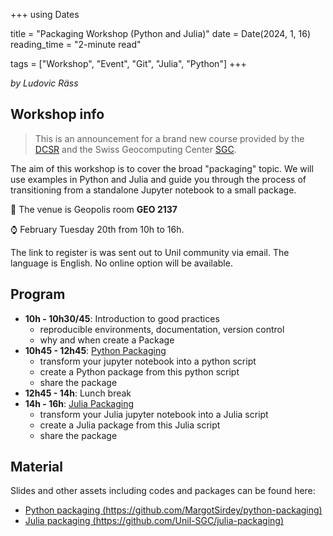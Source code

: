 +++
using Dates

title = "Packaging Workshop (Python and Julia)"
date = Date(2024, 1, 16)
reading_time = "2-minute read"

tags = ["Workshop", "Event", "Git", "Julia", "Python"]
+++

_by Ludovic Räss_


## Workshop info

> This is an announcement for a brand new course provided by the [DCSR](https://www.unil.ch/ci/dcsr-en) and the Swiss Geocomputing Center [SGC](https://unil-sgc.github.io).

The aim of this workshop is to cover the broad "packaging" topic. We will use examples in Python and Julia and guide you through the process of transitioning from a standalone Jupyter notebook to a small package.

:mag_right: The venue is Geopolis room **GEO 2137**

:watch: February Tuesday 20th from 10h to 16h.

The link to register is was sent out to Unil community via email.
The language is English. No online option will be available.


## Program

- **10h - 10h30/45**: Introduction to good practices
    - reproducible environments, documentation, version control
    - why and when create a Package
- **10h45 - 12h45**: [Python Packaging](https://github.com/MargotSirdey/python-packaging)
    - transform your jupyter notebook into a python script
    - create a Python package from this python script
    - share the package
- **12h45 - 14h**: Lunch break
- **14h - 16h**: [Julia Packaging](https://github.com/Unil-SGC/julia-packaging)
    - transform your Julia jupyter notebook into a Julia script
    - create a Julia package from this Julia script
    - share the package


## Material

Slides and other assets including codes and packages can be found here:
- [Python packaging (https://github.com/MargotSirdey/python-packaging)](https://github.com/MargotSirdey/python-packaging)
- [Julia packaging (https://github.com/Unil-SGC/julia-packaging)](https://github.com/Unil-SGC/julia-packaging)
